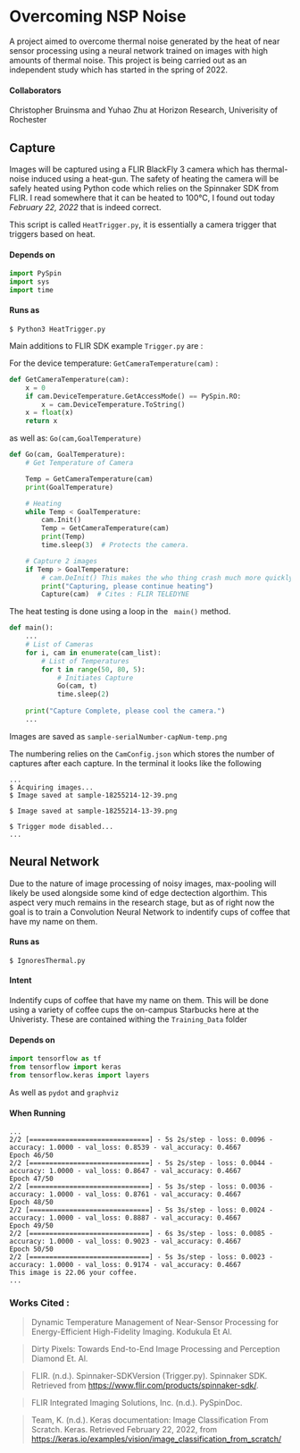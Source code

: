 # Overcoming NSP Noise
A project aimed to overcome thermal noise generated by the heat of near sensor processing using a neural network trained on images with high amounts of thermal noise.
This project is being carried out as an independent study which has started in the spring of 2022. 

#### Collaborators
Christopher Bruinsma and Yuhao Zhu at Horizon Research, Univerisity of Rochester

## Capture
Images will be captured using a FLIR BlackFly 3 camera which has thermal-noise induced using a heat-gun. 
The safety of heating the camera will be safely heated using Python code which relies on the Spinnaker SDK from FLIR. I read somewhere that it can be heated to 100°C, I found out today *February 22, 2022* that is indeed correct. 

This script is called ```HeatTrigger.py```, it is essentially a camera trigger that triggers based on heat. 

#### Depends on

```python
import PySpin
import sys
import time
```

#### Runs as 
```$ Python3 HeatTrigger.py```

Main additions to FLIR SDK example ```Trigger.py``` are :

For the device temperature: ```GetCameraTemperature(cam)``` :

```python
def GetCameraTemperature(cam):
    x = 0
    if cam.DeviceTemperature.GetAccessMode() == PySpin.RO:
        x = cam.DeviceTemperature.ToString()
    x = float(x)
    return x
```
as well as:  ```Go(cam,GoalTemperature)```

```python
def Go(cam, GoalTemperature):
    # Get Temperature of Camera

    Temp = GetCameraTemperature(cam)
    print(GoalTemperature)

    # Heating
    while Temp < GoalTemperature:
        cam.Init()
        Temp = GetCameraTemperature(cam)
        print(Temp)
        time.sleep(3)  # Protects the camera.

    # Capture 2 images
    if Temp > GoalTemperature:
        # cam.DeInit() This makes the who thing crash much more quickly
        print("Capturing, please continue heating")
        Capture(cam)  # Cites : FLIR TELEDYNE
```

The heat testing is done using a loop in the ``` main()``` method. 

```python
def main():
    ...
    # List of Cameras
    for i, cam in enumerate(cam_list):
        # List of Temperatures
        for t in range(50, 80, 5):
            # Initiates Capture
            Go(cam, t)
            time.sleep(2)
    
    print("Capture Complete, please cool the camera.")
    ... 
```
Images are saved as  ```sample-serialNumber-capNum-temp.png```

The numbering relies on the ```CamConfig.json``` which stores the number of captures after each capture. 
In the terminal it looks like the following 
```
...
$ Acquiring images...
$ Image saved at sample-18255214-12-39.png

$ Image saved at sample-18255214-13-39.png

$ Trigger mode disabled...
...
```



## Neural Network
Due to the nature of image processing of noisy images, max-pooling will likely be used alongside some kind of edge dectection algorthim. This aspect very much remains in the research stage, but as of right now the goal is to train a Convolution Neural Network to indentify cups of coffee that have my name on them. 

#### Runs as
```$ IgnoresThermal.py``` 

#### Intent 
Indentify cups of coffee that have my name on them. This will be done using a variety of coffee cups the on-campus Starbucks here at the Univeristy. 
These are contained withing the ```Training_Data``` folder

#### Depends on

```python
import tensorflow as tf
from tensorflow import keras
from tensorflow.keras import layers
```
As well as ```pydot``` and ```graphviz```

#### When Running 
```
...
2/2 [==============================] - 5s 2s/step - loss: 0.0096 - accuracy: 1.0000 - val_loss: 0.8539 - val_accuracy: 0.4667
Epoch 46/50
2/2 [==============================] - 5s 2s/step - loss: 0.0044 - accuracy: 1.0000 - val_loss: 0.8647 - val_accuracy: 0.4667
Epoch 47/50
2/2 [==============================] - 5s 3s/step - loss: 0.0036 - accuracy: 1.0000 - val_loss: 0.8761 - val_accuracy: 0.4667
Epoch 48/50
2/2 [==============================] - 5s 3s/step - loss: 0.0024 - accuracy: 1.0000 - val_loss: 0.8887 - val_accuracy: 0.4667
Epoch 49/50
2/2 [==============================] - 6s 3s/step - loss: 0.0085 - accuracy: 1.0000 - val_loss: 0.9023 - val_accuracy: 0.4667
Epoch 50/50
2/2 [==============================] - 5s 3s/step - loss: 0.0023 - accuracy: 1.0000 - val_loss: 0.9174 - val_accuracy: 0.4667
This image is 22.06 your coffee.
...
```

### Works Cited :
> Dynamic Temperature Management of Near-Sensor Processing for Energy-Efficient High-Fidelity 
    Imaging. Kodukula Et Al.

> Dirty Pixels: Towards End-to-End Image Processing and Perception Diamond Et. Al.

> FLIR. (n.d.). Spinnaker-SDKVersion (Trigger.py). Spinnaker SDK. Retrieved from https://www.flir.com/products/spinnaker-sdk/. 

> FLIR Integrated Imaging Solutions, Inc. (n.d.). PySpinDoc. 

> Team, K. (n.d.). Keras documentation: Image Classification From Scratch. Keras. Retrieved February 22, 2022, from 
   https://keras.io/examples/vision/image_classification_from_scratch/ 
